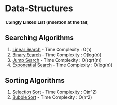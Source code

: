 # Data-Structures
<h4>1.Singly Linked List (insertion at the tail)</h4>

## Searching Algorithms
1. [Linear Search](searching-algorithms/LinearSearch.java) - Time Complexity : O(n)
2. [Binary Search](searching-algorithms/BinarySearch.java) - Time Complexity : O(log(n))
3. [Jump Search](searching-algorithms/JumpSearch.java) - Time Complexity : O(sqrt(n))
4. [Exponential Search](searching-algorithms/ExponentialSearch.java) - Time Complexity : O(log(n)) 

## Sorting Algorithms
1. [Selection Sort](sorting-algorithms/SelectionSort.java) - Time Complexity : O(n^2)
1. [Bubble Sort](sorting-algorithms/BubbleSort.java) - Time Complexity : O(n^2)

